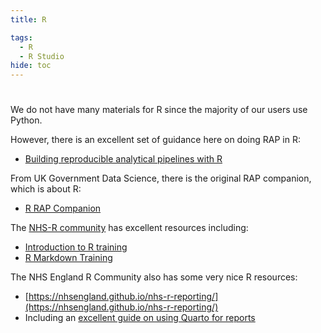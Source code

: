 ```yaml
---
title: R

tags: 
  - R
  - R Studio
hide: toc
---
```


#

We do not have many materials for R since the majority of our users use Python.

However, there is an excellent set of guidance here on doing RAP in R:

- [Building reproducible analytical pipelines with R](https://raps-with-r.dev/)

From UK Government Data Science, there is the original RAP companion, which is about R:

- [R RAP Companion](https://ukgovdatascience.github.io/rap_companion/)

The [NHS-R community](https://nhsrcommunity.com/) has excellent resources including:

- [Introduction to R training](https://github.com/nhs-r-community/intro_r)
- [R Markdown Training](https://github.com/nhs-r-community/rmd-workshop)

The NHS England R Community also has some very nice R resources:

- [https://nhsengland.github.io/nhs-r-reporting/](https://nhsengland.github.io/nhs-r-reporting/)
- Including an [excellent guide on using Quarto for reports](https://nhsengland.github.io/nhs-r-reporting/tutorials/quarto.html)
